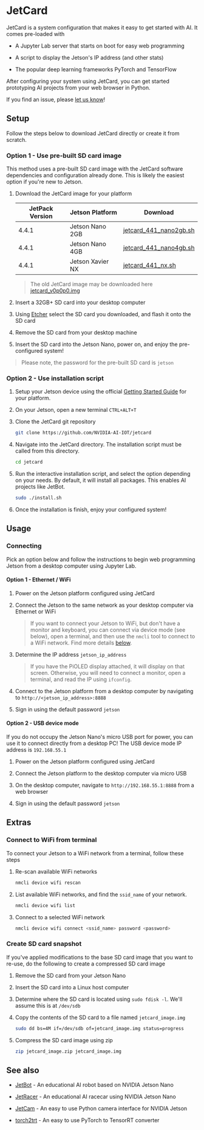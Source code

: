 # JetCard

JetCard is a system configuration that makes it easy to get started with AI.  It comes pre-loaded with

* A Jupyter Lab server that starts on boot for easy web programming

* A script to display the Jetson's IP address (and other stats)
* The popular deep learning frameworks PyTorch and TensorFlow

After configuring your system using JetCard, you can get started prototyping AI projects from your web browser in Python.

If you find an issue, please [let us know](../..//issues)!

## Setup

Follow the steps below to download JetCard directly or create it from scratch.

### Option 1 - Use pre-built SD card image

This method uses a pre-built SD card image with the JetCard software dependencies and configuration already done.  This is likely the easiest option
if you're new to Jetson.

1. Download the JetCard image for your platform

    | JetPack Version  | Jetson Platform  | Download                    |
    |------------------|------------------|-----------------------------|
    | 4.4.1            | Jetson Nano 2GB  | [jetcard_441_nano2gb.sh](#) |
    | 4.4.1            | Jetson Nano 4GB  | [jetcard_441_nano4gb.sh](#) |
    | 4.4.1            | Jetson Xavier NX | [jetcard_441_nx.sh](#)   |

    > The old JetCard image may be downloaded here [jetcard_v0p0p0.img](https://drive.google.com/open?id=1wXD1CwtxiH5Mz4uSmIZ76fd78zDQltW_)

2. Insert a 32GB+ SD card into your desktop computer
3. Using [Etcher](https://www.balena.io/etcher/) select the SD card you downloaded, and flash it onto the SD card
4. Remove the SD card from your desktop machine
5. Insert the SD card into the Jetson Nano, power on, and enjoy the pre-configured system!

> Please note, the password for the pre-built SD card is ``jetson``

### Option 2 - Use installation script

1. Setup your Jetson device using the official [Getting Started Guide](https://developer.nvidia.com/embedded/learn/getting-started-jetson) for your platform.

2. On your Jetson, open a new terminal ``CTRL+ALT+T``
3. Clone the JetCard git repository

    ```bash
    git clone https://github.com/NVIDIA-AI-IOT/jetcard
    ```
4. Navigate into the JetCard directory.  The installation script must be called from this directory.

    ```bash
    cd jetcard
    ```
4. Run the interactive installation script, and select the option depending on your needs.  By default, it will install all packages. This enables AI projects like JetBot.

    ```bash
    sudo ./install.sh
    ```
5. Once the installation is finish, enjoy your configured system!  
   
## Usage

### Connecting

Pick an option below and follow the instructions to begin web programming Jetson from a desktop computer using Jupyter Lab.

#### Option 1 - Ethernet / WiFi

1. Power on the Jetson platform configured using JetCard

2. Connect the Jetson to the same network as your desktop computer via Ethernet or WiFi

    > If you want to connect your Jetson to WiFi, but don't have a monitor and keyboard, you can connect via device mode (see below),       open a terminal, and then use the ``nmcli`` tool to connect to a WiFi network.  Find more details [below](#extras).
    
3. Determine the IP address ``jetson_ip_address``

    > If you have the PiOLED display attached, it will display on that screen.  Otherwise, you will need to connect a monitor, open a terminal, and read the IP using ``ifconfig``.
4. Connect to the Jetson platform from a desktop computer by navigating to ``http://<jetson_ip_address>:8888``
5. Sign in using the default password ``jetson``

#### Option 2 - USB device mode

If you do not occupy the Jetson Nano's micro USB port for power, you can use it to connect directly from a desktop PC!  The USB device mode IP address is ``192.168.55.1``

1. Power on the Jetson platform configured using JetCard

2. Connect the Jetson platform to the desktop computer via micro USB
3. On the desktop computer, navigate to ``http://192.168.55.1:8888`` from a web browser
4. Sign in using the default password ``jetson``

## Extras

### Connect to WiFi from terminal

To connect your Jetson to a WiFi network from a terminal, follow these steps

1. Re-scan available WiFi networks

    ```bash
    nmcli device wifi rescan
    ```

2. List available WiFi networks, and find the ``ssid_name`` of your network.

    ```bash
    nmcli device wifi list
    ```
3. Connect to a selected WiFi network

    ```bash
    nmcli device wifi connect <ssid_name> password <password>
    ```

### Create SD card snapshot

If you've applied modifications to the base SD card image that you want to re-use, do the following to create a compressed SD card image

1.  Remove the SD card from your Jetson Nano

2.  Insert the SD card into a Linux host computer
3.  Determine where the SD card is located using ``sudo fdisk -l``.  We'll assume this is at ``/dev/sdb``
4.  Copy the contents of the SD card to a file named ``jetcard_image.img``

    ```bash
    sudo dd bs=4M if=/dev/sdb of=jetcard_image.img status=progress
    ```
5.  Compress the SD card image using zip

    ```bash
    zip jetcard_image.zip jetcard_image.img
    ```

## See also

- [JetBot](http://github.com/NVIDIA-AI-IOT/jetbot) - An educational AI robot based on NVIDIA Jetson Nano

- [JetRacer](http://github.com/NVIDIA-AI-IOT/jetracer) - An educational AI racecar using NVIDIA Jetson Nano
- [JetCam](http://github.com/NVIDIA-AI-IOT/jetcam) - An easy to use Python camera interface for NVIDIA Jetson
- [torch2trt](http://github.com/NVIDIA-AI-IOT/torch2trt) - An easy to use PyTorch to TensorRT converter
